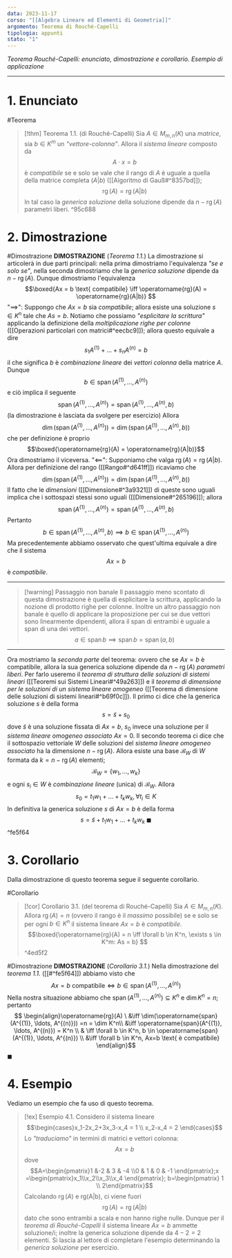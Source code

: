 ```yaml
---
data: 2023-11-17
corso: "[[Algebra Lineare ed Elementi di Geometria]]"
argomento: Teorema di Rouché-Capelli
tipologia: appunti
stato: "1"
---
```

*Teorema Rouché-Capelli: enunciato, dimostrazione e corollario. Esempio di applicazione*
- - -
# 1. Enunciato
#Teorema 
> [!thm] Teorema 1.1. (di Rouché-Capelli)
> Sia $A \in M_{m,n}(K)$ una *matrice*, sia $b \in K^m$ un *"vettore-colonna"*.
> Allora il *sistema lineare* composto da
> $$A \cdot x = b $$
> è *compatibile* se e solo se vale che il rango di $A$ è uguale a quella della matrice completa  $(A|b)$ ([[Algoritmo di Gauß#^8357bd]]);
> $$\operatorname{rg}(A) = \operatorname{rg}(A|b)$$
> In tal caso la *generica soluzione* della soluzione dipende da $n - \operatorname{rg}(A)$ parametri liberi.
^95c688

# 2. Dimostrazione
#Dimostrazione 
**DIMOSTRAZIONE** (*Teorema 1.1.*)
La dimostrazione si articolerà in due parti principali: nella prima dimostriamo l'equivalenza *"se e solo se"*, nella seconda dimostriamo che la *generica soluzione* dipende da $n - \operatorname{rg}(A)$.
Dunque dimostriamo l'equivalenza
$$\boxed{Ax = b \text{ compatibile} \iff \operatorname{rg}(A) = \operatorname{rg}(A|b)}  $$
"$\implies$": Suppongo che $Ax = b$ sia *compatibile*; allora esiste una soluzione $s \in K^n$ tale che $As = b$. Notiamo che possiamo *"esplicitare la scrittura"* applicando la definizione della *moltiplicazione righe per colonne* ([[Operazioni particolari con matrici#^eecbc9]]); allora questo equivale a dire
$$s_1 A^{(1)}+\ldots+s_nA^{(n)} = b$$
il che significa $b$ è *combinazione lineare* dei *vettori colonna* della matrice $A$. Dunque
$$ b \in \operatorname{span}(A^{(1)}, \ldots, A^{(n)})$$e ciò implica il seguente
$$\operatorname{span}(A^{(1)}, \ldots, A^{(n)}) = \operatorname{span}(A^{(1)}, \ldots, A^{(n)}, b)$$
(la dimostrazione è lasciata da svolgere per esercizio)
Allora 
$$ \dim(\operatorname{span}(A^{(1)}, \ldots, A^{(n)})) = \dim(\operatorname{span}(A^{(1)}, \ldots, A^{(n)}, b))$$
che per definizione è proprio
$$\boxed{\operatorname{rg}(A) = \operatorname{rg}(A|b)}$$
Ora dimostriamo il viceversa.
"$\impliedby$": Supponiamo che valga $\operatorname{rg}(A)=\operatorname{rg}(A|b)$.
Allora per definizione del rango ([[Rango#^d641ff]]) ricaviamo che
$$\dim(\operatorname{span}(A^{(1)}, \ldots, A^{(n)})) = \dim(\operatorname{span}(A^{(1)}, \ldots, A^{(n)}, b)) $$
Il fatto che le *dimensioni* ([[Dimensione#^3a9321]]) di queste sono uguali implica che i sottospazi stessi sono uguali ([[Dimensione#^265196]]); allora
$$\operatorname{span}(A^{(1)}, \ldots, A^{(n)}) = \operatorname{span}(A^{(1)}, \ldots, A^{(n)}, b)$$
Pertanto
$$ b \in \operatorname{span}(A^{(1)}, \ldots, A^{(n)}, b) \implies  b \in \operatorname{span}(A^{(1)}, \ldots, A^{(n)}) $$
Ma precedentemente abbiamo osservato che quest'ultima equivale a dire che il sistema
$$ Ax = b$$
è *compatibile*.
- - -

> [!warning] Passaggio non banale
> Il passaggio meno scontato di questa dimostrazione è quella di esplicitare la scrittura, applicando la nozione di prodotto righe per colonne. 
> Inoltre un altro passaggio non banale è quello di applicare la proposizione per cui se due vettori sono linearmente dipendenti, allora il span di entrambi è uguale a span di una dei vettori.
> $$a \in \operatorname{span} b \implies \operatorname{span} b = \operatorname{span} (a, b)$$

- - -
Ora mostriamo la *seconda parte* del teorema: ovvero che se $Ax = b$ è compatibile, allora la sua generica soluzione dipende da $n - \operatorname{rg}(A)$ *parametri liberi*.
Per farlo useremo il *teorema di struttura delle soluzioni di sistemi lineari* ([[Teoremi sui Sistemi Lineari#^49a263]]) e il *teorema di dimensione per le soluzioni di un sistema lineare omogeneo* ([[Teorema di dimensione delle soluzioni di sistemi lineari#^b69f0c]]).
Il primo ci dice che la generica soluzione $s$ è della forma
$$ s = \tilde{s} + s_0$$dove $\tilde{s}$ è una soluzione fissata di $Ax = b$, $s_0$ invece una soluzione per il *sistema lineare omogeneo associato* $Ax=0$.
Il secondo teorema ci dice che il sottospazio vettoriale $W$ delle soluzioni del *sistema lineare omogeneo associato* ha la dimensione $n - \operatorname{rg}(A)$.
Allora esiste una base $\mathcal{B}_W$ di $W$ formata da $k = n-\operatorname{rg}(A)$ elementi; 
$$\mathcal{B}_W = \{w_1, \ldots, w_k\}$$
e ogni $s_i \in W$ è *combinazione lineare* (unica) di $\mathcal{B}_W$.
Allora
$$s_0 =t_1w_1 + \ldots+ t_kw_k, \forall t_i \in K$$
In definitiva la generica soluzione $s$ di $Ax =b$ è della forma
$$ s = \tilde{s} + t_1w_1 + \ldots +t_kw_k \ \blacksquare$$ ^fe5f64
# 3. Corollario
Dalla dimostrazione di questo teorema segue il seguente corollario.

#Corollario 
> [!cor] Corollario 3.1. (del teorema di Rouché-Capelli)
Sia $A \in M_{m,n}(K)$.
Allora $\operatorname{rg}(A)=n$ (ovvero il rango è il *massimo* possibile) se e solo se per ogni $b \in K^n$ il sistema lineare $Ax = b$ è *compatibile*.
$$\boxed{\operatorname{rg}(A) = n \iff \forall b \in K^n, \exists s \in K^m: As = b} $$
^4ed5f2

#Dimostrazione 
**DIMOSTRAZIONE** (*Corollario 3.1.*)
Nella dimostrazione del *teorema 1.1.* ([[#^fe5f64]]) abbiamo visto che
$$Ax = b \text{ compatibile}  \iff b \in \operatorname{span}(A^{(1)}, \ldots, A^{(n)})$$
Nella nostra situazione abbiamo che $\operatorname{span}(A^{(1)}, \ldots, A^{(n)}) \subseteq K^n$ e $\dim K^n = n$; pertanto 
$$ \begin{align}\operatorname{rg}(A) \ &\iff \dim(\operatorname{span}(A^{(1)}, \ldots, A^{(n)})) =n = \dim K^n\\ &\iff \operatorname{span}(A^{(1)}, \ldots, A^{(n)})  = K^n \\ & \iff \forall b \in K^n, b \in \operatorname{span}(A^{(1)}, \ldots, A^{(n)}) \\ &\iff \forall b \in K^n, Ax=b \text{ è compatibile} \end{align}$$
$\blacksquare$
# 4. Esempio
Vediamo un esempio che fa uso di questo teorema.
> [!ex] Esempio 4.1.
Considero il sistema lineare
$$\begin{cases}x_1-2x_2+3x_3-x_4 = 1 \\ x_2-x_4 = 2 \end{cases}$$
Lo *"traduciamo"* in termini di matrici e vettori colonna:
$$Ax = b$$
dove
$$A=\begin{pmatrix}1 &-2 & 3 & -4 \\0 & 1 & 0 & -1 \end{pmatrix};x =\begin{pmatrix}x_1\\x_2\\x_3\\x_4 \end{pmatrix}; b=\begin{pmatrix} 1 \\ 2\end{pmatrix}$$
Calcolando $\operatorname{rg}(A)$ e $\operatorname{rg(A|b)}$, ci viene fuori
$$\operatorname{rg}(A) = \operatorname{rg}(A|b)$$
dato che sono entrambi a scala e non hanno righe nulle.
Dunque per il *teorema di Rouché-Capelli* il sistema lineare $Ax = b$ ammette soluzione/i; inoltre la generica soluzione dipende da $4-2 = 2$ elementi.
Si lascia al lettore di completare l'esempio determinando la *generica soluzione* per esercizio.
